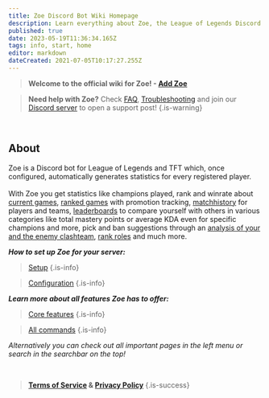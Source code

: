 ```yaml
---
title: Zoe Discord Bot Wiki Homepage
description: Learn everything about Zoe, the League of Legends Discord bot.
published: true
date: 2023-05-19T11:36:34.165Z
tags: info, start, home
editor: markdown
dateCreated: 2021-07-05T10:17:27.255Z
---
```






> **Welcome to the official wiki for Zoe!  - [**Add Zoe**](https://zoe-discord-bot.ch/invite.html)** 

> **Need help with Zoe?**  Check [FAQ](/en/faq), [Troubleshooting](/en/troubleshooting) and join our [Discord server](https://discord.gg/4Rxrzsxb7d) to open a support post!
> {.is-warning}

<br>

## About
Zoe is a Discord bot for League of Legends and TFT which, once configured, automatically generates statistics for every registered player. <br> <br> With Zoe you get statistics like champions played, rank and winrate about [current games](/en/features/infoChannel), [ranked games](/en/features/rankChannel) with promotion tracking,  [matchhistory](/en/features/matchhistoryChannel) for players and teams, [leaderboards](/en/features/leaderboards) to compare yourself with others in various categories like total mastery points or average KDA even for specific champions and more, pick and ban suggestions through an [analysis of your and the enemy clashteam](/en/features/clashChannel), [rank roles](/en/features/rankroles) and much more. 
<br>

_**How to set up Zoe for your server:**_
> [Setup](/en/setup)
 >{.is-info}
 
 >[Configuration](/en/Zoe-Configuration)
  >{.is-info}


_**Learn more about all features Zoe has to offer:**_
> [Core features](/en/features)
 >{.is-info}
 
 >[All commands](/en/commands)
  >{.is-info}
  
*Alternatively you can check out all important pages in the left menu or search in the searchbar on the top!*

<br>



>**[Terms of Service](https://zoe-discord-bot.ch/terms-of-service.html) & [Privacy Policy](https://zoe-discord-bot.ch/privacy-policy.html)**
>{.is-success}
